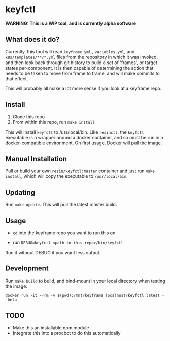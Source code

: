 # keyfctl

**WARNING: This is a WIP tool, and is currently alpha software**

## What does it do?

Currently, this tool will read `keyframe.yml` , `variables.yml`, and
`k8s/templates/**/*.yml` files from the repository in which
it was invoked, and then look back through git history to build a set of
'frames', or target states per-component. It is then capable of determining the
action that needs to be taken to move from frame to frame, and will make commits
to that effect.

This will probably all make a lot more sense if you look at a keyframe repo.

## Install

1. Clone this repo
2. From within this repo, run `make install`

This will install `keyfctl` to /usr/local/bin. Like `resinctl`, the `keyfctl` executable is a
wrapper around a docker container, and so must be run in a docker-compatible
environment. On first usage, Docker will pull the image.

## Manual Installation

Pull or build your own `resin/keyfctl:master` container and just run `make install`, which
will copy the executable to `/usr/local/bin`.

## Updating

Run `make update`. This will pull the latest master build.

## Usage

* `cd` into the keyframe repo you want to run this on

* run `DEBUG=keyfctl <path-to-this-repo>/bin/keyfctl`

Run it without DEBUG if you want less output.

## Development

Run `make build` to build, and bind-mount in your local directory when testing
the image:

```
docker run -it --rm -v $(pwd):/mnt/keyframe localhost/keyfctl:latest --help
```

## TODO

* Make this an installable npm module
* Integrate this into a procbot to do this automatically

